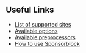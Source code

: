 


## Useful Links
  - [List of supported sites](https://github.com/yt-dlp/yt-dlp/blob/master/supportedsites.md)
  - [Available options](https://github.com/yt-dlp/yt-dlp/blob/master/yt_dlp/YoutubeDL.py#L184)
  - [Available preprocessors](https://github.com/yt-dlp/yt-dlp/blob/master/yt_dlp/postprocessor/__init__.py)
  - [How to use Sponsorblock](https://github.com/yt-dlp/yt-dlp/issues/1238)
